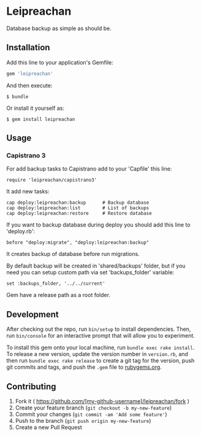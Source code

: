 # Leipreachan

Database backup as simple as should be.

## Installation

Add this line to your application's Gemfile:

```ruby
gem 'leipreachan'
```

And then execute:

    $ bundle

Or install it yourself as:

    $ gem install leipreachan

## Usage

### Capistrano 3

For add backup tasks to Capistrano add to your 'Capfile' this line:

    require 'leipreachan/capistrano3'

It add new tasks:

    cap deploy:leipreachan:backup      # Backup database
    cap deploy:leipreachan:list        # List of backups
    cap deploy:leipreachan:restore     # Restore database

If you want to backup database during deploy you should add this line to 'deploy.rb':

    before "deploy:migrate", "deploy:leipreachan:backup"

It creates backup of database before run migrations.

By default backup will be created in 'shared/backups' folder, but if you need you can setup custom path via set 'backups_folder' variable:

    set :backups_folder, '../../current'

Gem have a release path as a root folder.

## Development

After checking out the repo, run `bin/setup` to install dependencies. Then, run `bin/console` for an interactive prompt that will allow you to experiment.

To install this gem onto your local machine, run `bundle exec rake install`. To release a new version, update the version number in `version.rb`, and then run `bundle exec rake release` to create a git tag for the version, push git commits and tags, and push the `.gem` file to [rubygems.org](https://rubygems.org).

## Contributing

1. Fork it ( https://github.com/[my-github-username]/leipreachan/fork )
2. Create your feature branch (`git checkout -b my-new-feature`)
3. Commit your changes (`git commit -am 'Add some feature'`)
4. Push to the branch (`git push origin my-new-feature`)
5. Create a new Pull Request
